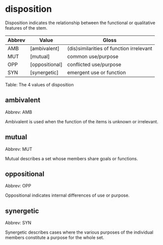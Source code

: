 # disposition

Disposition indicates the relationship between the functional or
qualitative features of the stem.

| Abbrev | Value | Gloss |
|--------|-------|-------|
| AMB | [ambivalent] | (dis)similarities of function irrelevant |
| MUT | [mutual] | common use/purpose |
| OPP | [oppositional] | conflicted use/purpose |
| SYN | [synergetic] | emergent use or function |

Table: The 4 values of disposition

## ambivalent

Abbrev: AMB

Ambivalent is used when the function of the items is unknown or
irrelevant.

 
## mutual

Abbrev: MUT

Mutual describes a set whose members share goals or functions.

 
## oppositional

Abbrev: OPP

Oppositional indicates internal differences of use or purpose.

 
## synergetic

Abbrev: SYN

Synergetic describes cases where the various purposes of the individual
members constitute a purpose for the whole set.

 
